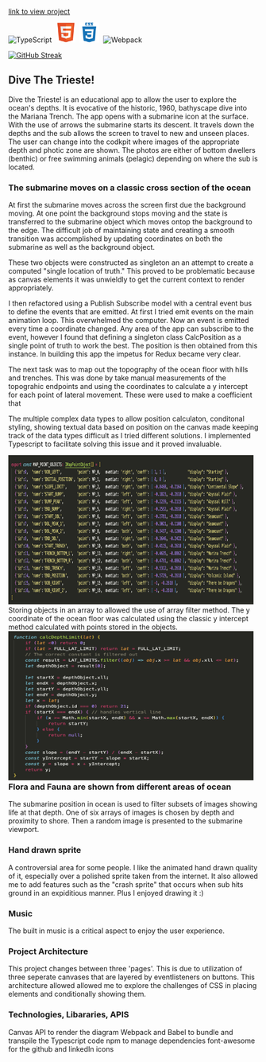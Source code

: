 [link to view project](https://dmgudeman.github.io/DiveTheTrieste/)

<div>
    <img src="https://cdn.jsdelivr.net/gh/devicons/devicon/icons/typescript/typescript-original.svg" title="TypeScript" alt="TypeScript" width="40" height="40"/>&nbsp;
    <img src="https://github.com/devicons/devicon/blob/master/icons/html5/html5-original.svg" title="HTML5" alt="HTML" width="40" height="40"/>&nbsp;
    <img src="https://github.com/devicons/devicon/blob/master/icons/css3/css3-plain-wordmark.svg"  title="CSS3" alt="CSS" width="40" height="40"/>&nbsp;
    <img src="https://cdn.jsdelivr.net/gh/devicons/devicon/icons/webpack/webpack-original.svg" title="Webpack" alt="Webpack" width="40" height="40"/>&nbsp;
</div>

<!-- [![GitHub Streak](http://github-readme-streak-stats.herokuapp.com?user=dmgudeman)](https://git.io/streak-stats) -->
[![GitHub Streak](http://github-readme-streak-stats.herokuapp.com?user=dmgudeman&exclude_days=Sun%2CSat)](https://git.io/streak-stats)
## Dive The Trieste!
Dive the Trieste! is an educational app to allow the user to explore
the ocean's depths. It is evocative of the historic, 1960,  bathyscape
dive into the Mariana Trench.  The app opens with a submarine
icon at the surface.  With the use of arrows the submarine
starts its descent. It travels down the depths and the 
sub allows the screen to travel to new and unseen places.
The user can change into the codkpit where images of the
appropriate depth and photic zone are shown.  The photos
are either of bottom dwellers (benthic) or free swimming
animals (pelagic) depending on where the sub is located.

### The submarine moves on a classic cross section of the ocean
At first the submarine moves across the screen first due the background
moving. At one point the background stops moving and the state is transferred
to the submarine object which moves ontop the background
to the edge. The difficult job of maintaining state and creating a smooth
transition was  accomplished by updating coordinates on both the submarine 
as well as the background object. 

These two objects were constructed as singleton an an attempt to create 
a computed "single location of truth." This proved to be problematic
because as canvas elements it was unwieldly to get the current context
to render appropriately.

I then refactored using a Publish Subscribe model with a central event bus to
define the events that are emitted. At first I tried emit events on the main animation
loop. This overwhelmed the computer. Now an event is emitted
every time a coordinate changed. Any area of the app can subscribe to the event,
however I found that defining a singleton class CalcPosition as a single point
of truth to work the best. The position is then obtained from this instance. In building
this app the impetus for Redux became very clear.

The next task was to map out the topography of the ocean floor with hills and
trenches. This was done by take manual measurements of the topograhic endpoints
and using the coordinates to calculate a y intercept for each point of lateral
movement. These were used to make a coefficient that 

The multiple complex data types to allow position calculaton, conditonal styling,
showing textual data based on position on the canvas made keeping track of the 
data types difficult as I tried different solutions. I implemented Typescript to 
facilitate solving this issue and it proved invaluable. 

<div style="float: left; margin-right: 10px;">
<img src="./assets/code/constants.png" alt="constants" width="600" height="300">
</div>
Storing objects in an array to allowed the use of array filter method. The y coordinate of the ocean
floor was  calculated using the classic y intercept method calculated with points stored
in the objects.
<div style="float: left; margin-right: 10px;">
<img src="./assets/code/yIntercept.png" alt="constants" width="600" height="300">
</div>

### Flora and Fauna are shown from different areas of ocean
The submarine position in ocean is used to filter subsets of images
showing life at that depth. One of six arrays of images is chosen by depth and
proximity to shore. Then a random image is presented to the
submarine viewport.

### Hand drawn sprite
A controversial area for some people. I like the animated hand drawn quality of
it, especially  over a polished sprite taken from the internet. It also allowed
me to add features such as the "crash sprite" that occurs when sub hits ground
in an expiditious manner. Plus I enjoyed drawing it :)  

### Music
The built in music is a critical aspect to enjoy the user experience.

### Project Architecture
This project changes between three 'pages'. This is due to utilization 
of three seperate canvases that are layered by eventlisteners on buttons. This 
architecture allowed allowed me to explore the challenges of CSS in placing
elements and conditionally showing them.

### Technologies, Libararies, APIS
Canvas API to render the diagram
Webpack and Babel to bundle and transpile the Typescript code
npm to manage dependencies
font-awesome for the github and linkedIn icons













